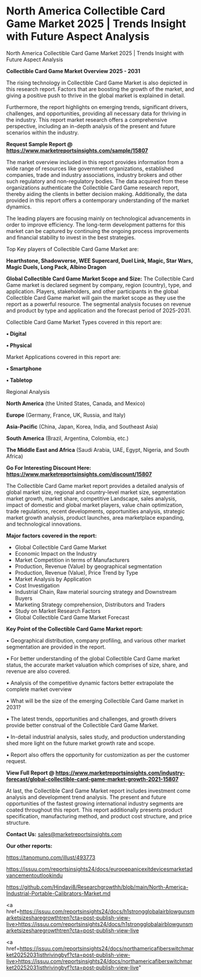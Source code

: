 # North America Collectible Card Game Market 2025 | Trends Insight with Future Aspect Analysis
North America Collectible Card Game Market 2025 | Trends Insight with Future Aspect Analysis

<Strong> Collectible Card Game Market Overview 2025 - 2031</strong>

The rising technology in Collectible Card Game Market is also depicted in this research report. Factors that are boosting the growth of the market, and giving a positive push to thrive in the global market is explained in detail.

Furthermore, the report highlights on emerging trends, significant drivers, challenges, and opportunities, providing all necessary data for thriving in the industry. This report market research offers a comprehensive perspective, including an in-depth analysis of the present and future scenarios within the industry.

<strong>Request Sample Report @ <a href=https://www.marketreportsinsights.com/sample/15807>https://www.marketreportsinsights.com/sample/15807</a></strong>

The market overview included in this report provides information from a wide range of resources like government organizations, established companies, trade and industry associations, industry brokers and other such regulatory and non-regulatory bodies. The data acquired from these organizations authenticate the Collectible Card Game research report, thereby aiding the clients in better decision making. Additionally, the data provided in this report offers a contemporary understanding of the market dynamics.

The leading players are focusing mainly on technological advancements in order to improve efficiency. The long-term development patterns for this market can be captured by continuing the ongoing process improvements and financial stability to invest in the best strategies.

Top Key players of Collectible Card Game Market are:

<strong>Hearthstone, Shadowverse, WEE Supercard, Duel Link, Magic, Star Wars, Magic Duels, Long Pack, Albino Dragon</strong>

<strong><b>Global Collectible Card Game Market Scope and Size:</b></strong>
The Collectible Card Game market is declared segment by company, region (country), type, and application. Players, stakeholders, and other participants in the global Collectible Card Game market will gain the market scope as they use the report as a powerful resource. The segmental analysis focuses on revenue and product by type and application and the forecast period of 2025-2031.

Collectible Card Game Market Types covered in this report are:

<strong>• Digital

• Physical</strong>

Market Applications covered in this report are:

<strong>• Smartphone

• Tabletop</strong> 

Regional Analysis

<strong>North America</strong> (the United States, Canada, and Mexico)

<strong>Europe</strong> (Germany, France, UK, Russia, and Italy)

<strong>Asia-Pacific</strong> (China, Japan, Korea, India, and Southeast Asia)

<strong>South America</strong> (Brazil, Argentina, Colombia, etc.)

<strong>The Middle East and Africa</strong> (Saudi Arabia, UAE, Egypt, Nigeria, and South Africa)

<strong>Go For Interesting Discount Here: <a href=https://www.marketreportsinsights.com/discount/15807>https://www.marketreportsinsights.com/discount/15807</a></strong>

The Collectible Card Game market report provides a detailed analysis of global market size, regional and country-level market size, segmentation market growth, market share, competitive Landscape, sales analysis, impact of domestic and global market players, value chain optimization, trade regulations, recent developments, opportunities analysis, strategic market growth analysis, product launches, area marketplace expanding, and technological innovations.

<strong><b>Major factors covered in the report:</b></strong>
<ul>
  <li>Global Collectible Card Game Market </li>
  <li>Economic Impact on the Industry</li>
  <li>Market Competition in terms of Manufacturers</li>
  <li>Production, Revenue (Value) by geographical segmentation</li>
  <li>Production, Revenue (Value), Price Trend by Type</li>
  <li>Market Analysis by Application</li>
  <li>Cost Investigation</li>
  <li>Industrial Chain, Raw material sourcing strategy and Downstream Buyers</li>
  <li>Marketing Strategy comprehension, Distributors and Traders</li>
  <li>Study on Market Research Factors</li>
  <li>Global Collectible Card Game Market Forecast</li>
</ul>

<strong><b>Key Point of the Collectible Card Game Market report:</b></strong>

• Geographical distribution, company profiling, and various other market segmentation are provided in the report.

• For better understanding of the global Collectible Card Game market status, the accurate market valuation which comprises of size, share, and revenue are also covered.

• Analysis of the competitive dynamic factors better extrapolate the complete market overview

• What will be the size of the emerging Collectible Card Game market in 2031?

• The latest trends, opportunities and challenges, and growth drivers provide better construal of the Collectible Card Game Market.

• In-detail industrial analysis, sales study, and production understanding shed more light on the future market growth rate and scope.

• Report also offers the opportunity for customization as per the customer request.

<strong><b>View Full Report @ <a href=https://www.marketreportsinsights.com/industry-forecast/global-collectible-card-game-market-growth-2021-15807>https://www.marketreportsinsights.com/industry-forecast/global-collectible-card-game-market-growth-2021-15807</a></b></strong>


At last, the Collectible Card Game Market report includes investment come analysis and development trend analysis. The present and future opportunities of the fastest growing international industry segments are coated throughout this report. This report additionally presents product specification, manufacturing method, and product cost structure, and price structure.

<strong>Contact Us:</strong>
sales@marketreportsinsights.com

<strong>Our other reports:</strong>

<a href=https://tanomuno.com/illust/493773>https://tanomuno.com/illust/493773</a>

<a href=https://issuu.com/reportsinsights24/docs/europepanicexitdevicesmarketadvancementoutlookindu>https://issuu.com/reportsinsights24/docs/europepanicexitdevicesmarketadvancementoutlookindu</a>

<a href=https://github.com/Hindavi8/Researchgrowthh/blob/main/North-America-Industrial-Portable-Calibrators-Market.md>https://github.com/Hindavi8/Researchgrowthh/blob/main/North-America-Industrial-Portable-Calibrators-Market.md</a>

<a href=https://issuu.com/reportsinsights24/docs/h1strongglobalairblowgunsmarketsizesharegrowthtren?cta=post-publish-view-live>https://issuu.com/reportsinsights24/docs/h1strongglobalairblowgunsmarketsizesharegrowthtren?cta=post-publish-view-live</a>

<a href=https://issuu.com/reportsinsights24/docs/northamericafiberswitchmarket20252031isthrivingbyf?cta=post-publish-view-live>https://issuu.com/reportsinsights24/docs/northamericafiberswitchmarket20252031isthrivingbyf?cta=post-publish-view-live</a>"
